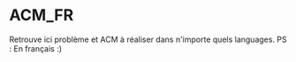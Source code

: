 # ACM_FR
Retrouve ici problème et ACM à réaliser dans n'importe quels languages. PS : En français :)
